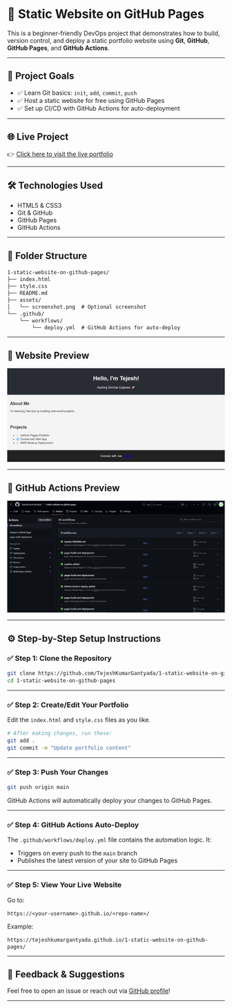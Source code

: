 # 🚀 Static Website on GitHub Pages

This is a beginner-friendly DevOps project that demonstrates how to build, version control, and deploy a static portfolio website using **Git**, **GitHub**, **GitHub Pages**, and **GitHub Actions**.

---

## 🌟 Project Goals

* ✅ Learn Git basics: `init`, `add`, `commit`, `push`
* ✅ Host a static website for free using GitHub Pages
* ✅ Set up CI/CD with GitHub Actions for auto-deployment

---

## 🌐 Live Project

👉 [Click here to visit the live portfolio](https://tejeshkumargantyada.github.io/1-static-website-on-github-pages/)

---

## 🛠️ Technologies Used

* HTML5 & CSS3
* Git & GitHub
* GitHub Pages
* GitHub Actions

---

## 🧰 Folder Structure

```
1-static-website-on-github-pages/
├── index.html
├── style.css
├── README.md
├── assets/
│   └── screenshot.png  # Optional screenshot
└── .github/
    └── workflows/
        └── deploy.yml  # GitHub Actions for auto-deploy
```

---

## 📸 Website Preview

![Portfolio Screenshot](assets/portfolio.png)


---

## 📸 GitHub Actions Preview

![GitHub Actions Screenshot](assets/github_actions.png)

---

## ⚙️ Step-by-Step Setup Instructions

### ✅ Step 1: Clone the Repository

```bash
git clone https://github.com/TejeshKumarGantyada/1-static-website-on-github-pages.git
cd 1-static-website-on-github-pages
```

---

### ✅ Step 2: Create/Edit Your Portfolio

Edit the `index.html` and `style.css` files as you like.

```bash
# After making changes, run these:
git add .
git commit -m "Update portfolio content"
```

---

### ✅ Step 3: Push Your Changes

```bash
git push origin main
```

GitHub Actions will automatically deploy your changes to GitHub Pages.

---

### ✅ Step 4: GitHub Actions Auto-Deploy

The `.github/workflows/deploy.yml` file contains the automation logic. It:

* Triggers on every push to the `main` branch
* Publishes the latest version of your site to GitHub Pages

---

### ✅ Step 5: View Your Live Website

Go to:

```
https://<your-username>.github.io/<repo-name>/
```

Example:

```
https://tejeshkumargantyada.github.io/1-static-website-on-github-pages/
```

---

## 💬 Feedback & Suggestions

Feel free to open an issue or reach out via [GitHub profile](https://github.com/TejeshKumarGantyada)!

---
